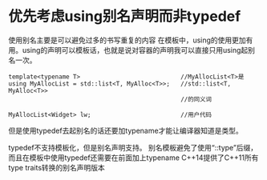 # 优先考虑using别名声明而非typedef
使用别名主要是可以避免过多的书写重复的内容
在模板中，using的使用更加有用。using的声明可以模板话，也就是说对容器的声明我可以直接只用using起别名一次。
```
template<typename T>                            //MyAllocList<T>是
using MyAllocList = std::list<T, MyAlloc<T>>;   //std::list<T, MyAlloc<T>>
                                                //的同义词

MyAllocList<Widget> lw;                         //用户代码

```

但是使用typedef去起别名的话还要加typename才能让编译器知道是类型。

typedef不支持模板化，但是别名声明支持。
别名模板避免了使用“::type”后缀，而且在模板中使用typedef还需要在前面加上typename
C++14提供了C++11所有type traits转换的别名声明版本